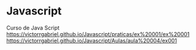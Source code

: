 # Javascript
Curso de Java Script
https://victorrgabriel.github.io/Javascript/praticas/ex%20001/ex%20001
https://victorrgabriel.github.io/Javascript/Aulas/aula%20004/ex001
